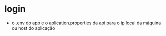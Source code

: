 ﻿# login

- o .env do app e o aplication.properties da api para o ip local da máquina ou host do aplicação
